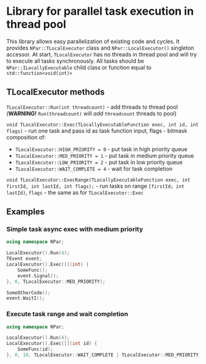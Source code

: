 # Library for parallel task execution in thread pool

This library allows easy parallelization of existing code and cycles.
It provides `NPar::TLocalExecutor` class and `NPar::LocalExecutor()` singleton accessor.
At start, `TLocalExecutor` has no threads in thread pool and will try to execute all tasks synchronously.
All tasks should be `NPar::ILocallyExecutable` child class or function equal to `std::function<void(int)>`

## TLocalExecutor methods

`TLocalExecutor::Run(int threadcount)` - add threads to thread pool (**WARNING!** `Run(threadcount)` will *add* `threadcount` threads to pool)

`void TLocalExecutor::Exec(TLocallyExecutableFunction exec, int id, int flags)` - run one task and pass id as task function input, flags - bitmask composition of:

- `TLocalExecutor::HIGH_PRIORITY = 0` - put task in high priority queue
- `TLocalExecutor::MED_PRIORITY = 1` - put task in medium priority queue
- `TLocalExecutor::LOW_PRIORITY = 2` - put task in low priority queue
- `TLocalExecutor::WAIT_COMPLETE = 4` - wait for task completion

`void TLocalExecutor::ExecRange(TLocallyExecutableFunction exec, int firstId, int lastId, int flags);` - run tasks on range `[firstId; int lastId)`, `flags` - the same as for `TLocalExecutor::Exec`

## Examples

### Simple task async exec with medium priority

```cpp
using namespace NPar;

LocalExecutor().Run(4);
TEvent event;
LocalExecutor().Exec([](int) {
    SomeFunc();
    event.Signal();
}, 0, TLocalExecutor::MED_PRIORITY);

SomeOtherCode();
event.WaitI();
```

### Execute task range and wait completion

```cpp
using namespace NPar;

LocalExecutor().Run(4);
LocalExecutor().Exec([](int id) {
    SomeFunc(id);
}, 0, 10, TLocalExecutor::WAIT_COMPLETE | TLocalExecutor::MED_PRIORITY);
```